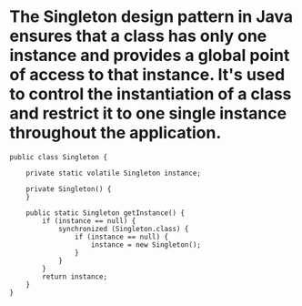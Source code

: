 # The Singleton design pattern in Java ensures that a class has only one instance and provides a global point of access to that instance. It's used to control the instantiation of a class and restrict it to one single instance throughout the application.

```
public class Singleton {

    private static volatile Singleton instance;

    private Singleton() {
    }

    public static Singleton getInstance() {
        if (instance == null) {
            synchronized (Singleton.class) {
                if (instance == null) {
                    instance = new Singleton();
                }
            }
        }
        return instance;
    }
}


```